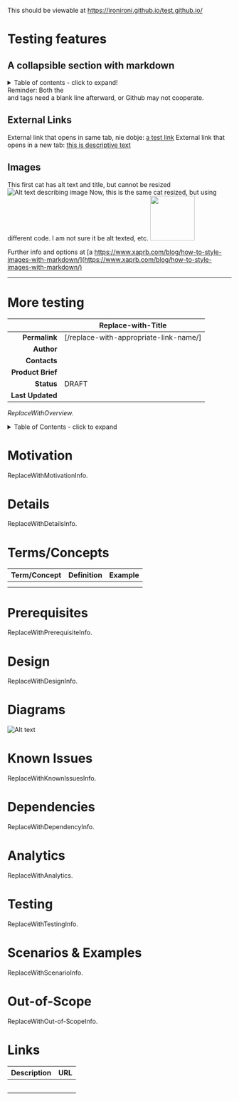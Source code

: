 This should be viewable at https://ironironi.github.io/test.github.io/ 

# Testing features

## A collapsible section with markdown

<details>
  <summary>Table of contents - click to expand!</summary>

### Heading
  1. firsthead
  2. secondhead
     * thirdhead-indented
     * 4thhead-indented
</details>
Reminder: Both the <summary> and </details> tags need a blank line afterward, or Github may not cooperate.

## External Links
External link that opens in same tab, nie dobje: [a test link](https://hebrewlion.com)
External link that opens in a new tab: <a href="http://hebrewlion.com" target="_blank">this is descriptive text</a>

## Images
This first cat has alt text and title, but cannot be resized
![Alt text describing image](https://1000logos.net/wp-content/uploads/2021/05/GitHub-logo.png "How do you like this image? This is additional info, beyond alt text")
Now, this is the same cat resized, but using different code. I am not sure it be alt texted, etc.
<img src="https://1000logos.net/wp-content/uploads/2021/05/GitHub-logo.png" width="100">

Further info and options at [a https://www.xaprb.com/blog/how-to-style-images-with-markdown/](https://www.xaprb.com/blog/how-to-style-images-with-markdown/)

---------------
# More testing 
<!--Use this template to describe an existing FEATURE. Article name: Do make the first word(s) in the title a term you believe people would scan or search for. Follow with a hyphen and add qualifying language that is meaningful to broad audiences. Example: "Chromecast - Casting via” Additional tips are located in the Engineering article: Best Practices for Writing a Wiki Article.-->

|                 |Replace-with-Title  |
|            ---: |--|
|**Permalink**    |[/replace-with-appropriate-link-name/]|
|**Author**       |  |
|**Contacts**     |  |
|**Product Brief**|  |
|**Status**       |DRAFT  |
|**Last Updated** |  |

<!-- OVERVIEW: The overview is an italicized paragraph that is not preceded by a heading. Include 3-4 sentences to briefly describe the topic feature. Include use cases to illustrate the benefits Nike consumers derive from this feature, and the business objective(s) the feature satisfies. -->
*ReplaceWithOverview.*

<!-- TABLE OF CONTENTS: This TOC contains entries to link the reader to all default level 1 (H1) headings. Add level 2 entries, as necessary, to link TOC to the sub-headings you create within this file. -->
<details>
  <summary>Table of Contents - click to expand</summary>

[Motivation](#motivation)

[Details](#details)

[Terms/Concepts](#terms/concepts)

[Prerequisites](#prerequisites)

[Design](#design)

[Diagrams](#diagrams)

[Known Issues](#known-issues)

[Dependencies](#dependencies)

[Analytics](#analytics)

[Testing](#testing)

[Scenarios and Examples](#scenarios-and-examples)

[Out-of-Scope](#out-of-scope)

[Links](#links)

  </details>

# Motivation<a name="motivation"/>
<!-- MOTIVATION: Describe the “why” for this feature. If you find the section becoming long, break it up into subsections. -->

ReplaceWithMotivationInfo.

# Details<a name="details"/>
<!-- DETAILS (and the entire article, in general): If appropriate content exists elsewhere, do not recreate. Instead, link to that information. Add images, tables and lists when appropriate, breaking up large chunks of text. This makes the article more "readable," enabling the reader to skim and to more quickly and easily locate and recognize information. If including any diagrams, supply “living” files that are linked to their sources/editable, as needed (e.g., LucidChart). For additional tips, refer to the Engineering article: Best Practices for Writing a Wiki Article. -->

ReplaceWithDetailsInfo.

# Terms/Concepts<a name="terms-concepts"/>
<!--- Describe any terms or concepts appearing in this article that may not be known outside of your immediate group. -->

|Term/Concept|Definition|Example|
|--|--|--|
||||
||||

# Prerequisites<a name="prerequisites"/>
<!-- Describe the setup/configuration necessary to access the feature. -->

ReplaceWithPrerequisiteInfo.

# Design<a name="design"/>

ReplaceWithDesignInfo.

# Diagrams<a name="diagrams"/>
<!-- Overwrite the following globe with an image (or delete globe). Add image(s) that would help the reader understand the feature’s architecture, flow and dependencies, such as HLDs or flow diagrams. If including any diagrams, supply “living” files that are linked to their sources/editable, as needed (e.g., LucidChart) -->

![Alt text](https://github.githubassets.com/images/modules/site/home/globe.jpg)

# Known Issues<a name="known-issues"/>
<!-- Describe the feature's limitations, ways to get around these limitations and links to relevant, open Jira tickets. Troubleshooting and support information do not belong in this article, and go in a separate How-To article. -->

ReplaceWithKnownIssuesInfo.

# Dependencies<a name="dependencies"/>
<!-- Describe the dependencies this feature has on 3rd party libraries, external team services, data, etc. -->

ReplaceWithDependencyInfo.

# Analytics<a name="analytics"/>
<!-- List the events that are captured and any reporting data that is sent downstream. -->

ReplaceWithAnalytics.

# Testing<a name="testing"/>
<!-- List step-by-step instructions to run a manual test locally, preview, and in production. Provide detail on any automated testing that had been performed on this feature. -->

ReplaceWithTestingInfo.

# Scenarios & Examples<a name="scenarios-and-examples"/>

ReplaceWithScenarioInfo.

# Out-of-Scope<a name="out-of-scope"/>

ReplaceWithOut-of-ScopeInfo.

# Links<a name="links"/>

|Description|URL|
|----|----|
| |  |
| |  |
| |  |
|	|  |
| |	 |
